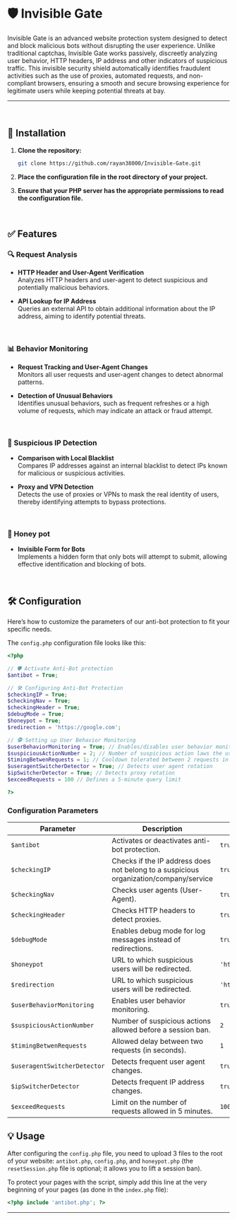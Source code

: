 # 🛡 Invisible Gate
Invisible Gate is an advanced website protection system designed to detect and block malicious bots without disrupting the user experience. Unlike traditional captchas, Invisible Gate works passively, discreetly analyzing user behavior, HTTP headers, IP address and other indicators of suspicious traffic. This invisible security shield automatically identifies fraudulent activities such as the use of proxies, automated requests, and non-compliant browsers, ensuring a smooth and secure browsing experience for legitimate users while keeping potential threats at bay.


---

<br>

## 🚀 Installation

1. **Clone the repository:**

    ```bash
    git clone https://github.com/rayan38000/Invisible-Gate.git
    ```

2. **Place the configuration file in the root directory of your project.**

3. **Ensure that your PHP server has the appropriate permissions to read the configuration file.**

<br>

## ✅ Features

### 🔍 Request Analysis

- **HTTP Header and User-Agent Verification**  
  Analyzes HTTP headers and user-agent to detect suspicious and potentially malicious behaviors.

- **API Lookup for IP Address**  
  Queries an external API to obtain additional information about the IP address, aiming to identify potential threats.
<br>

### 📊 Behavior Monitoring

- **Request Tracking and User-Agent Changes**  
  Monitors all user requests and user-agent changes to detect abnormal patterns.

- **Detection of Unusual Behaviors**  
  Identifies unusual behaviors, such as frequent refreshes or a high volume of requests, which may indicate an attack or fraud attempt.
<br>

### 🚫 Suspicious IP Detection

- **Comparison with Local Blacklist**  
  Compares IP addresses against an internal blacklist to detect IPs known for malicious or suspicious activities.

- **Proxy and VPN Detection**  
  Detects the use of proxies or VPNs to mask the real identity of users, thereby identifying attempts to bypass protections.
<br>

### 🍯 Honey pot

- **Invisible Form for Bots**  
  Implements a hidden form that only bots will attempt to submit, allowing effective identification and blocking of bots.

<br>

## 🛠️ Configuration

Here’s how to customize the parameters of our anti-bot protection to fit your specific needs.

The `config.php` configuration file looks like this:

```php
<?php

// 🛡️ Activate Anti-Bot protection
$antibot = True;

// 🛠️ Configuring Anti-Bot Protection
$checkingIP = True;
$checkingNav = True;
$checkingHeader = True;
$debugMode = True;
$honeypot = True;
$redirection = 'https://google.com';

// 🕵️ Setting up User Behavior Monitoring
$userBehaviorMonitoring = True; // Enables/disables user behavior monitoring
$suspiciousActionNumber = 2; // Number of suspicious action laws the user can violate before receiving an ip ban
$timingBetwenRequests = 1; // Cooldown tolerated between 2 requests in seconds
$useragentSwitcherDetector = True; // Detects user agent rotation
$ipSwitcherDetector = True; // Detects proxy rotation
$exceedRequests = 100 // Defines a 5-minute query limit

?>
```

### Configuration Parameters

| **Parameter**                   | **Description**                                                                                         | **Default Value**     |
|---------------------------------|---------------------------------------------------------------------------------------------------------|-----------------------|
| `$antibot`                      | Activates or deactivates anti-bot protection.                                                           | `true`                |
| `$checkingIP`                   | Checks if the IP address does not belong to a suspicious organization/company/service                   | `true`                |
| `$checkingNav`                  | Checks user agents (User-Agent).                                                                        | `true`                |
| `$checkingHeader`               | Checks HTTP headers to detect proxies.                                                                  | `true`                |
| `$debugMode`                    | Enables debug mode for log messages instead of redirections.                                            | `true`                |
| `$honeypot`                     | URL to which suspicious users will be redirected.                                                       | `'https://google.com'`|
| `$redirection`                  | URL to which suspicious users will be redirected.                                                       | `'https://google.com'`|
| `$userBehaviorMonitoring`       | Enables user behavior monitoring.                                                                       | `true`                |
| `$suspiciousActionNumber`       | Number of suspicious actions allowed before a session ban.                                              | `2`                   |
| `$timingBetwenRequests`         | Allowed delay between two requests (in seconds).                                                        | `1`                   |
| `$useragentSwitcherDetector`    | Detects frequent user agent changes.                                                                    | `true`                |
| `$ipSwitcherDetector`           | Detects frequent IP address changes.                                                                    | `true`                |
| `$exceedRequests`               | Limit on the number of requests allowed in 5 minutes.                                                   | `100`                 |



## 💡 Usage

After configuring the `config.php` file, you need to upload 3 files to the root of your website: `antibot.php`, `config.php`, and `honeypot.php` (the `resetSession.php` file is optional; it allows you to lift a session ban).

To protect your pages with the script, simply add this line at the very beginning of your pages (as done in the `index.php` file):
```php
<?php include 'antibot.php'; ?>
```
---


